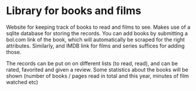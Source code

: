 # Library for books and films
Website for keeping track of books to read and films to see. Makes use of a sqlite database for storing the records.
You can add books by submitting a bol.com link of the book, which will automatically be scraped for the right attributes. 
Similarly, and IMDB link for films and series suffices for adding those. 

The records can be put on on different lists (to read, read), and can be rated, favorited and given a review. Some statistics about the books will be shown (number of books / pages read in total and this year, minutes of film watched etc)

